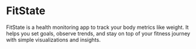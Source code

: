 # FitState
FitState is a health monitoring app to track your body metrics like weight. It helps you set goals, observe trends, and stay on top of your fitness journey with simple visualizations and insights.
